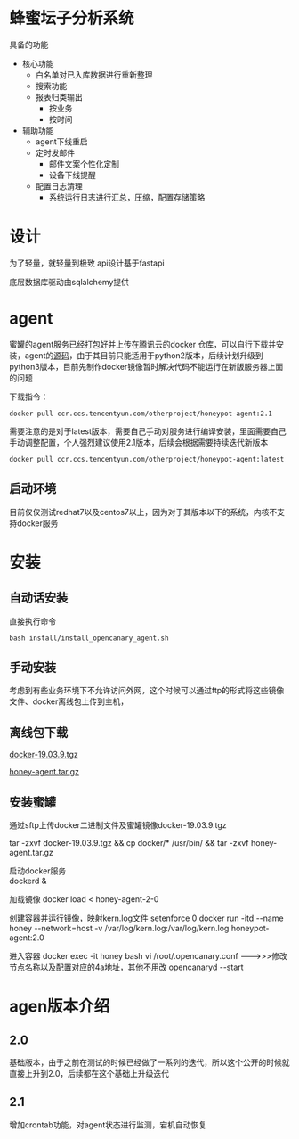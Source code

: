 # 蜂蜜坛子分析系统
具备的功能
- 核心功能
    - 白名单对已入库数据进行重新整理
    - 搜索功能
    - 报表归类输出
        - 按业务
        - 按时间
- 辅助功能
    - agent下线重启
    - 定时发邮件
        - 邮件文案个性化定制
        - 设备下线提醒
    - 配置日志清理
        - 系统运行日志进行汇总，压缩，配置存储策略

# 设计
为了轻量，就轻量到极致
api设计基于fastapi

底层数据库驱动由sqlalchemy提供

# agent
蜜罐的agent服务已经打包好并上传在腾讯云的docker 仓库，可以自行下载并安装，agent的[源码](https://github.com/thinkst/opencanary)，由于其目前只能适用于python2版本，后续计划升级到python3版本，目前先制作docker镜像暂时解决代码不能运行在新版服务器上面的问题

下载指令：
```
docker pull ccr.ccs.tencentyun.com/otherproject/honeypot-agent:2.1
```
需要注意的是对于latest版本，需要自己手动对服务进行编译安装，里面需要自己手动调整配置，个人强烈建议使用2.1版本，后续会根据需要持续迭代新版本
```
docker pull ccr.ccs.tencentyun.com/otherproject/honeypot-agent:latest
```
## 启动环境
目前仅仅测试redhat7以及centos7以上，因为对于其版本以下的系统，内核不支持docker服务

# 安装

## 自动话安装
直接执行命令
```
bash install/install_opencanary_agent.sh
```

## 手动安装
考虑到有些业务环境下不允许访问外网，这个时候可以通过ftp的形式将这些镜像文件、docker离线包上传到主机，


## 离线包下载
[docker-19.03.9.tgz](https://github.com)

[honey-agent.tar.gz](https://github.com)

## 安装蜜罐

通过sftp上传docker二进制文件及蜜罐镜像docker-19.03.9.tgz


tar -zxvf docker-19.03.9.tgz && cp docker/* /usr/bin/ && tar -zxvf honey-agent.tar.gz

启动docker服务   
dockerd &

加载镜像
docker load < honey-agent-2-0

创建容器并运行镜像，映射kern.log文件
setenforce 0
docker run -itd --name honey  --network=host -v /var/log/kern.log:/var/log/kern.log honeypot-agent:2.0

进入容器
docker exec -it honey bash
vi /root/.opencanary.conf  --->>>修改节点名称以及配置对应的4a地址，其他不用改
opencanaryd --start



# agen版本介绍

## 2.0
基础版本，由于之前在测试的时候已经做了一系列的迭代，所以这个公开的时候就直接上升到2.0，后续都在这个基础上升级迭代

## 2.1
增加crontab功能，对agent状态进行监测，宕机自动恢复